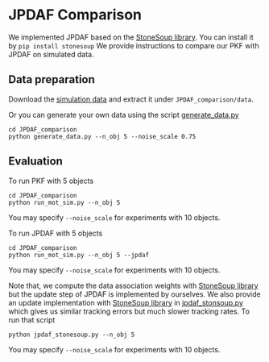 # JPDAF Comparison
We implemented JPDAF based on the [StoneSoup library](https://stonesoup.readthedocs.io/en/stable/auto_tutorials/index.html). You can install it by `pip install stonesoup` We provide instructions to compare our PKF with JPDAF on simulated data.

## Data preparation
Download the [simulation data](https://drive.google.com/file/d/10IWuhw6gNsa33Dc5DMQ4FWDwWek4orCY/view?usp=drive_link) and extract it under `JPDAF_comparison/data`.

Or you can generate your own data using the script [generate_data.py](../JPDAF_comparison/generate_data.py)

```shell
cd JPDAF_comparison
python generate_data.py --n_obj 5 --noise_scale 0.75
```

## Evaluation

To run PKF with 5 objects
```shell
cd JPDAF_comparison
python run_mot_sim.py --n_obj 5
```
You may specify `--noise_scale` for experiments with 10 objects.

To run JPDAF with 5 objects
```shell
cd JPDAF_comparison
python run_mot_sim.py --n_obj 5 --jpdaf
```
You may specify `--noise_scale` for experiments with 10 objects.

Note that, we compute the data association weights with [StoneSoup library](https://stonesoup.readthedocs.io/en/stable/auto_tutorials/index.html) but the update step of JPDAF is implemented by ourselves. We also provide an update implementation with [StoneSoup library](https://stonesoup.readthedocs.io/en/stable/auto_tutorials/index.html) in [jpdaf_stonsoup.py](../JPDAF_comparison/jpdaf_stonesoup.py) which gives us similar tracking errors but much slower tracking rates. To run that script

```shell
python jpdaf_stonesoup.py --n_obj 5
```
You may specify `--noise_scale` for experiments with 10 objects.

